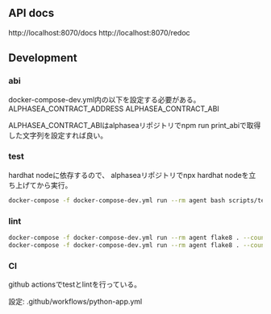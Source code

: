 



## API docs

http://localhost:8070/docs
http://localhost:8070/redoc

## Development

### abi

docker-compose-dev.yml内の以下を設定する必要がある。
ALPHASEA_CONTRACT_ADDRESS
ALPHASEA_CONTRACT_ABI

ALPHASEA_CONTRACT_ABIはalphaseaリポジトリでnpm run print_abiで取得した文字列を設定すれば良い。

### test

hardhat nodeに依存するので、
alphaseaリポジトリでnpx hardhat nodeを立ち上げてから実行。

```bash
docker-compose -f docker-compose-dev.yml run --rm agent bash scripts/test.sh
```

### lint

```bash
docker-compose -f docker-compose-dev.yml run --rm agent flake8 . --count --select=E9,F63,F7,F82 --show-source --statistics
docker-compose -f docker-compose-dev.yml run --rm agent flake8 . --count --exit-zero --max-complexity=10 --max-line-length=127 --statistics
```

### CI

github actionsでtestとlintを行っている。

設定: .github/workflows/python-app.yml
